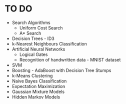 # TO DO

*	Search Algorithms
	*	Uniform Cost Search
	*	A* Search
*	Decision Trees - ID3
*	k-Nearest Neighbours Classification
*	Artificial Neural Networks
	*	Logical Gates
	*	Recognition of handwritten data - MNIST dataset
*	SVM
*	Boosting - AdaBoost with Decision Tree Stumps
*	k-Means Clustering
*	Naive Bayes Classification
*	Expectation Maximization
*	Gaussian Mixture Models
*	Hidden Markov Models